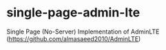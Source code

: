 # single-page-admin-lte
Single Page (No-Server) Implementation of AdminLTE (https://github.com/almasaeed2010/AdminLTE)
